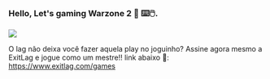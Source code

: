 ### Hello, Let's gaming Warzone 2 👋 ⌨️🖱️.

![](https://media0.giphy.com/media/AtEDaK2ixP1QEtMkFm/200w.gif?cid=6c09b952upiwyli4pzczkxaokjzomk5m6xcs43xylq6vrak6&ep=v1_gifs_search&rid=200w.gif&ct=g)

O lag não deixa você fazer aquela play no joguinho? Assine agora mesmo a ExitLag e jogue como um mestre!! link abaixo 🔽:
https://www.exitlag.com/games
